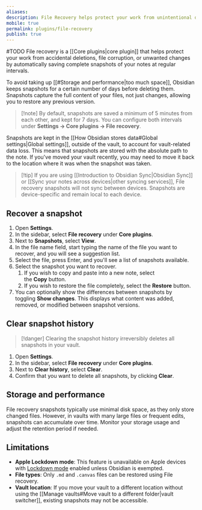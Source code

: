 ```yaml
---
aliases: 
description: File Recovery helps protect your work from unintentional data loss by automatically saving snapshots of your notes at regular intervals.
mobile: true
permalink: plugins/file-recovery
publish: true
---
```

#TODO
File recovery is a [[Core plugins|core plugin]] that helps protect your work from accidental deletions, file corruption, or unwanted changes by automatically saving complete snapshots of your notes at regular intervals.

To avoid taking up [[#Storage and performance|too much space]], Obsidian keeps snapshots for a certain number of days before deleting them. Snapshots capture the full content of your files, not just changes, allowing you to restore any previous version.

> [!note] By default, snapshots are saved a minimum of 5 minutes from each other, and kept for 7 days. You can configure both intervals under **Settings → Core plugins → File recovery**.

Snapshots are kept in the [[How Obsidian stores data#Global settings|Global settings]], outside of the vault, to account for vault-related data loss. This means that snapshots are stored with the absolute path to the note. If you've moved your vault recently, you may need to move it back to the location where it was when the snapshot was taken.

> [!tip] If you are using [[Introduction to Obsidian Sync|Obsidian Sync]] or [[Sync your notes across devices|other syncing services]], File recovery snapshots will not sync between devices. Snapshots are device-specific and remain local to each device.

## Recover a snapshot

1. Open **Settings**.
2. In the sidebar, select **File recovery** under **Core plugins**.
3. Next to **Snapshots**, select **View**.
4. In the file name field, start typing the name of the file you want to recover, and you will see a suggestion list.
5. Select the file, press Enter, and you'll see a list of snapshots available.
6. Select the snapshot you want to recover.
    1. If you wish to copy and paste into a new note, select the **Copy** button.
    2. If you wish to restore the file completely, select the **Restore** button.
7. You can optionally show the differences between snapshots by toggling **Show changes**. This displays what content was added, removed, or modified between snapshot versions.

## Clear snapshot history

> [!danger] Clearing the snapshot history irreversibly deletes all snapshots in your vault.

1. Open **Settings**.
2. In the sidebar, select **File recovery** under **Core plugins**.
3. Next to **Clear history**, select **Clear**.
4. Confirm that you want to delete all snapshots, by clicking **Clear**.

## Storage and performance

File recovery snapshots typically use minimal disk space, as they only store changed files. However, in vaults with many large files or frequent edits, snapshots can accumulate over time. Monitor your storage usage and adjust the retention period if needed.

## Limitations

- **Apple Lockdown mode**: This feature is unavailable on Apple devices with [Lockdown mode](https://support.apple.com/en-us/105120) enabled unless Obsidian is exempted.
- **File types**: Only `.md` and `.canvas` files can be restored using File recovery.
- **Vault location**: If you move your vault to a different location without using the [[Manage vaults#Move vault to a different folder|vault switcher]], existing snapshots may not be accessible.


